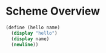 # Scheme Overview

```scheme
(define (hello name) 
  (display "hello")
  (display name)
  (newline))
```